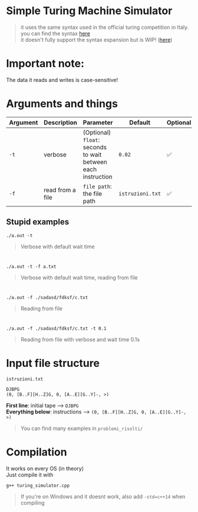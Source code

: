 # Simple Turing Machine Simulator

> it uses the same syntax used in the official turing competition in Italy.
> you can find the syntax [here](http://mdt.di.unipi.it/Documentazione/MiniCorso.aspx) \
> it doesn't fully support the syntax expansion but is WIP! ([here](http://mdt.di.unipi.it/Documentazione/Estensioni2006.aspx))

# Important note:

The data it reads and writes is case-sensitive!

# Arguments and things

| Argument | Description      | Parameter                                                    | Default          | Optional |
| -------- | ---------------- | ------------------------------------------------------------ | ---------------- | -------- |
| `-t`     | verbose          | (Optional) `float`: seconds to wait between each instruction | `0.02`           | ✅       |
| `-f`     | read from a file | `file path`: the file path                                   | `istruzioni.txt` | ✅       |

## Stupid examples

```
./a.out -t
```

> Verbose with default wait time

#

```
./a.out -t -f a.txt
```

> Verbose with default wait time, reading from file

#

```
./a.out -f ./sadasd/fdksf/c.txt
```

> Reading from file

#

```
./a.out -f ./sadasd/fdksf/c.txt -t 0.1
```

> Reading from file with verbose and wait time 0.1s

# Input file structure

`istruzioni.txt`

```
DJBPG
(0, [B..F][H..Z]G, 0, [A..E][G..Y]-, >)
```

**First line**: initial tape --> `DJBPG` \
**Everything below**: instructions --> `(0, [B..F][H..Z]G, 0, [A..E][G..Y]-, >)`

> You can find many examples in `problemi_risolti/`

# Compilation

It works on every OS (in theory) <br>
Just compile it with

```
g++ turing_simulator.cpp
```
> If you're on Windows and it doesnt work, also add `-std=c++14` when compiling
